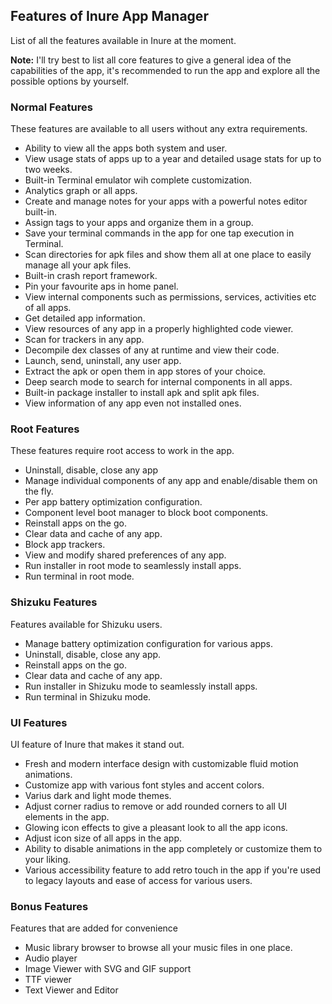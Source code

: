 ## Features of Inure App Manager
List of all the features available in Inure at the moment.

**Note:** I'll try best to list all core features to give a general idea of the capabilities
of the app, it's recommended to run the app and explore all the possible options by yourself.

### Normal Features
These features are available to all users without any extra requirements.

- Ability to view all the apps both system and user.
- View usage stats of apps up to a year and detailed usage stats for up to two weeks.
- Built-in Terminal emulator wih complete customization.
- Analytics graph or all apps.
- Create and manage notes for your apps with a powerful notes editor built-in.
- Assign tags to your apps and organize them in a group.
- Save your terminal commands in the app for one tap execution in Terminal.
- Scan directories for apk files and show them all at one place to easily manage all your apk files.
- Built-in crash report framework.
- Pin your favourite aps in home panel.
- View internal components such as permissions, services, activities etc of all apps.
- Get detailed app information.
- View resources of any app in a properly highlighted code viewer.
- Scan for trackers in any app.
- Decompile dex classes of any at runtime and view their code.
- Launch, send, uninstall, any user app.
- Extract the apk or open them in app stores of your choice.
- Deep search mode to search for internal components in all apps.
- Built-in package installer to install apk and split apk files.
- View information of any app even not installed ones.

### Root Features
These features require root access to work in the app.

- Uninstall, disable, close any app
- Manage individual components of any app and enable/disable them on the fly.
- Per app battery optimization configuration.
- Component level boot manager to block boot components.
- Reinstall apps on the go.
- Clear data and cache of any app.
- Block app trackers.
- View and modify shared preferences of any app.
- Run installer in root mode to seamlessly install apps.
- Run terminal in root mode.

### Shizuku Features

Features available for Shizuku users.

- Manage battery optimization configuration for various apps.
- Uninstall, disable, close any app.
- Reinstall apps on the go.
- Clear data and cache of any app.
- Run installer in Shizuku mode to seamlessly install apps.
- Run terminal in Shizuku mode.

### UI Features

UI feature of Inure that makes it stand out.

- Fresh and modern interface design with customizable fluid motion animations.
- Customize app with various font styles and accent colors.
- Varius dark and light mode themes.
- Adjust corner radius to remove or add rounded corners to all UI elements in the app.
- Glowing icon effects to give a pleasant look to all the app icons.
- Adjust icon size of all apps in the app.
- Ability to disable animations in the app completely or customize them to your liking.
- Various accessibility feature to add retro touch in the app if you're used to legacy layouts and
  ease of access for various users.

### Bonus Features

Features that are added for convenience

- Music library browser to browse all your music files in one place.
- Audio player
- Image Viewer with SVG and GIF support
- TTF viewer
- Text Viewer and Editor
